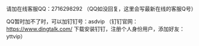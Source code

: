 请加在线客服QQ：2716298292 （QQ如没回复，这里会写最新在线的客服Q号）

QQ暂时加不了时，可以加钉钉号：asdvip （钉钉官网：https://www.dingtalk.com/  下载安装钉钉，注册个人身份用户，添加好友：yttvip）

